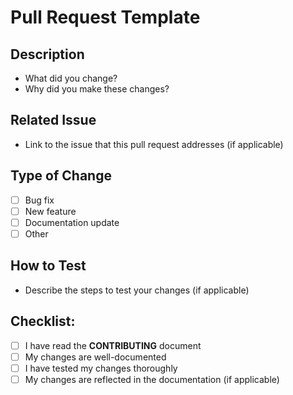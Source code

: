 # Pull Request Template

## Description
- What did you change?
- Why did you make these changes?

## Related Issue
- Link to the issue that this pull request addresses (if applicable)

## Type of Change
- [ ] Bug fix
- [ ] New feature
- [ ] Documentation update
- [ ] Other

## How to Test
- Describe the steps to test your changes (if applicable)

## Checklist:
- [ ] I have read the **CONTRIBUTING** document
- [ ] My changes are well-documented
- [ ] I have tested my changes thoroughly
- [ ] My changes are reflected in the documentation (if applicable)
